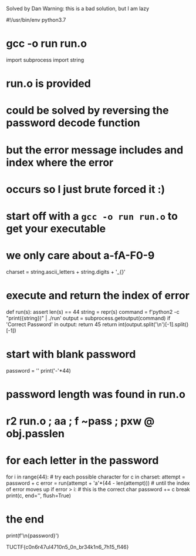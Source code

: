 Solved by Dan
Warning: this is a bad solution, but I am lazy

#!/usr/bin/env python3.7
# gcc -o run run.o
import subprocess
import string

# run.o is provided
# could be solved by reversing the password decode function
# but the error message includes and index where the error
# occurs so I just brute forced it :)
#
# start off with a `gcc -o run run.o` to get your executable

# we only care about a-fA-F0-9
charset = string.ascii_letters + string.digits + '_{}'


# execute and return the index of error
def run(s):
    assert len(s) == 44
    string = repr(s)
    command = f'python2 -c "print({string})" | ./run'
    output = subprocess.getoutput(command)
    if 'Correct Password' in output:
        return 45
    return int(output.split('\n')[-1].split()[-1])


# start with blank password
password = ''
print('-'*44)

# password length was found in run.o
# r2 run.o ; aa ; f ~pass ; pxw @ obj.passlen

# for each letter in the password
for i in range(44):
    # try each possible character
    for c in charset:
        attempt = password + c
        error = run(attempt + 'a'*(44 - len(attempt)))
        # until the index of error moves up
        if error > i:
            # this is the correct char
            password += c
            break
    print(c, end='', flush=True)

# the end
print(f'\n{password}')

TUCTF{c0n6r47ul4710n5_0n_br34k1n6_7h15_fl46}


